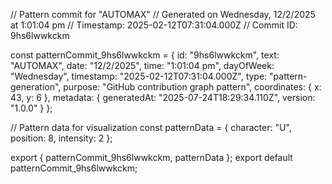 // Pattern commit for "AUTOMAX"
// Generated on Wednesday, 12/2/2025 at 1:01:04 pm
// Timestamp: 2025-02-12T07:31:04.000Z
// Commit ID: 9hs6lwwkckm

const patternCommit_9hs6lwwkckm = {
  id: "9hs6lwwkckm",
  text: "AUTOMAX",
  date: "12/2/2025",
  time: "1:01:04 pm",
  dayOfWeek: "Wednesday",
  timestamp: "2025-02-12T07:31:04.000Z",
  type: "pattern-generation",
  purpose: "GitHub contribution graph pattern",
  coordinates: {
    x: 43,
    y: 6
  },
  metadata: {
    generatedAt: "2025-07-24T18:29:34.110Z",
    version: "1.0.0"
  }
};

// Pattern data for visualization
const patternData = {
  character: "U",
  position: 8,
  intensity: 2
};

export { patternCommit_9hs6lwwkckm, patternData };
export default patternCommit_9hs6lwwkckm;
